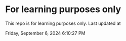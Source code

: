 # For learning purposes only
This repo is for learning purposes only.
Last updated at

Friday, September 6, 2024 6:10:27 PM

